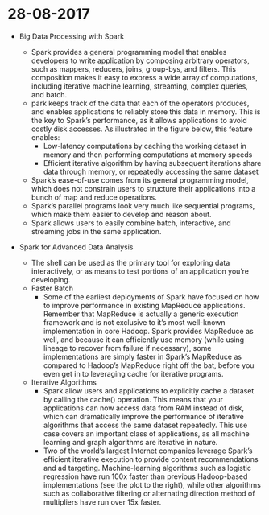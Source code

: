 # 28-08-2017

* Big Data Processing with Spark
  * Spark provides a general programming model that enables developers to write application by composing arbitrary operators, such as mappers, reducers, joins, group-bys, and filters. This composition makes it easy to express a wide array of computations, including iterative machine learning, streaming, complex queries, and batch.
  * park keeps track of the data that each of the operators produces, and enables applications to reliably store this data in memory. This is the key to Spark’s performance, as it allows applications to avoid costly disk accesses. As illustrated in the figure below, this feature enables:
    * Low-latency computations by caching the working dataset in memory and then performing computations at memory speeds
    * Efficient iterative algorithm by having subsequent iterations share data through memory, or repeatedly accessing the same dataset
  * Spark’s ease-of-use comes from its general programming model, which does not constrain users to structure their applications into a bunch of map and reduce operations.
  * Spark’s parallel programs look very much like sequential programs, which make them easier to develop and reason about.
  * Spark allows users to easily combine batch, interactive, and streaming  jobs in the same application.

* Spark for Advanced Data Analysis
  * The shell can be used as the primary tool for exploring data interactively, or as means to test portions of an application you’re developing.
  * Faster Batch
    * Some of the earliest deployments of Spark have focused on how to improve performance in existing MapReduce applications. Remember that MapReduce is actually a generic execution framework and is not exclusive to it’s most well-known implementation in core Hadoop. Spark provides MapReduce as well, and because it can efficiently use memory (while using lineage to recover from failure if necessary), some implementations are simply faster in Spark’s MapReduce as compared to Hadoop’s MapReduce right off the bat, before you even get in to leveraging cache for iterative programs.
  * Iterative Algorithms
    * Spark allow users and applications to explicitly cache a dataset by calling the cache() operation. This means that your applications can now access data from RAM instead of disk, which can dramatically improve the performance of iterative algorithms that access the same dataset repeatedly. This use case covers an important class of applications, as all machine learning and graph algorithms are iterative in nature.
    * Two of the world’s largest Internet companies leverage Spark’s efficient iterative execution to provide content recommendations and ad targeting. Machine-learning algorithms such as logistic regression have run 100x faster than previous Hadoop-based implementations (see the plot to the right), while other algorithms such as collaborative filtering or alternating direction method of multipliers have run over 15x faster.
